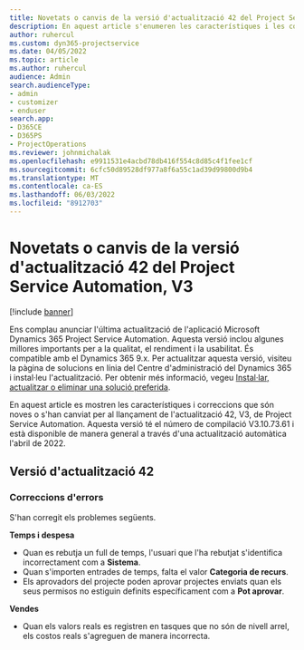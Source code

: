 ```yaml
---
title: Novetats o canvis de la versió d'actualització 42 del Project Service Automation, V3
description: En aquest article s'enumeren les característiques i les correccions disponibles a la Versió 42 d'actualització Microsoft Dynamics 365 Project Service Automation, V3.
author: ruhercul
ms.custom: dyn365-projectservice
ms.date: 04/05/2022
ms.topic: article
ms.author: ruhercul
audience: Admin
search.audienceType:
- admin
- customizer
- enduser
search.app:
- D365CE
- D365PS
- ProjectOperations
ms.reviewer: johnmichalak
ms.openlocfilehash: e9911531e4acbd78db416f554c8d85c4f1fee1cf
ms.sourcegitcommit: 6cfc50d89528df977a8f6a55c1ad39d99800d9b4
ms.translationtype: MT
ms.contentlocale: ca-ES
ms.lasthandoff: 06/03/2022
ms.locfileid: "8912703"
---
```

# <a name="whats-new-or-changed-in-project-service-automation-update-release-42-v3"></a>Novetats o canvis de la versió d'actualització 42 del Project Service Automation, V3

[!include [banner](../includes/psa-now-project-operations.md)]

Ens complau anunciar l'última actualització de l'aplicació Microsoft Dynamics 365 Project Service Automation. Aquesta versió inclou algunes millores importants per a la qualitat, el rendiment i la usabilitat. És compatible amb el Dynamics 365 9.x. Per actualitzar aquesta versió, visiteu la pàgina de solucions en línia del Centre d'administració del Dynamics 365 i instal·leu l'actualització. Per obtenir més informació, vegeu [Instal·lar, actualitzar o eliminar una solució preferida](/power-platform/admin/install-remove-preferred-solution).

En aquest article es mostren les característiques i correccions que són noves o s'han canviat per al llançament de l'actualització 42, V3, de Project Service Automation. Aquesta versió té el número de compilació V3.10.73.61 i està disponible de manera general a través d'una actualització automàtica l'abril de 2022.

## <a name="update-release-42"></a>Versió d'actualització 42

### <a name="bug-fixes"></a>Correccions d'errors

S'han corregit els problemes següents.

**Temps i despesa**

- Quan es rebutja un full de temps, l'usuari que l'ha rebutjat s'identifica incorrectament com a **Sistema**.
- Quan s'importen entrades de temps, falta el valor **Categoria de recurs**.
- Els aprovadors del projecte poden aprovar projectes enviats quan els seus permisos no estiguin definits específicament com a **Pot aprovar**.

**Vendes**

- Quan els valors reals es registren en tasques que no són de nivell arrel, els costos reals s'agreguen de manera incorrecta.
